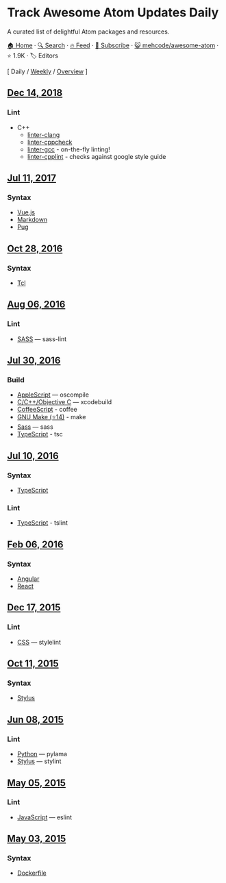 # Track Awesome Atom Updates Daily

A curated list of delightful Atom packages and resources.

[🏠 Home](/README.md) · [🔍 Search](https://www.trackawesomelist.com/search/) · [🔥 Feed](https://www.trackawesomelist.com/mehcode/awesome-atom/rss.xml) · [📮 Subscribe](https://trackawesomelist.us17.list-manage.com/subscribe?u=d2f0117aa829c83a63ec63c2f&id=36a103854c) · [😺 mehcode/awesome-atom](https://github.com/mehcode/awesome-atom) · ⭐ 1.9K · 🏷️ Editors

[ Daily / [Weekly](/content/mehcode/awesome-atom/week/README.md) / [Overview](/content/mehcode/awesome-atom/readme/README.md) ]

## [Dec 14, 2018](/content/2018/12/14/README.md)

### Lint

*   C++
    *   [linter-clang](https://atom.io/packages/linter-clang)
    *   [linter-cppcheck](https://atom.io/packages/linter-cppcheck)
    *   [linter-gcc](https://atom.io/packages/linter-gcc) - on-the-fly linting!
    *   [linter-cpplint](https://atom.io/packages/linter-cpplint) - checks against google style guide

## [Jul 11, 2017](/content/2017/07/11/README.md)

### Syntax

*   [Vue.js](https://atom.io/packages/language-vue)
*   [Markdown](https://atom.io/packages/language-markdown)
*   [Pug](https://atom.io/packages/language-pug)

## [Oct 28, 2016](/content/2016/10/28/README.md)

### Syntax

*   [Tcl](https://atom.io/packages/language-tcl)

## [Aug 06, 2016](/content/2016/08/06/README.md)

### Lint

*   [SASS](https://atom.io/packages/linter-sass-lint) — sass-lint

## [Jul 30, 2016](/content/2016/07/30/README.md)

### Build

*   [AppleScript](https://atom.io/packages/build-applescript) — oscompile
*   [C/C++/Objective C](https://atom.io/packages/build-xcodebuild) — xcodebuild
*   [CoffeeScript](https://atom.io/packages/build-coffee) - coffee
*   [GNU Make (⭐14)](https://github.com/AtomBuild/atom-build-make) - make
*   [Sass](https://atom.io/packages/build-sass) — sass
*   [TypeScript](https://atom.io/packages/build-tsc) - tsc

## [Jul 10, 2016](/content/2016/07/10/README.md)

### Syntax

*   [TypeScript](https://atom.io/packages/atom-typescript)

### Lint

*   [TypeScript](https://atom.io/packages/linter-tslint) - tslint

## [Feb 06, 2016](/content/2016/02/06/README.md)

### Syntax

*   [Angular](https://atom.io/packages/angularjs)
*   [React](https://atom.io/packages/react)

## [Dec 17, 2015](/content/2015/12/17/README.md)

### Lint

*   [CSS](https://atom.io/packages/linter-stylelint) — stylelint

## [Oct 11, 2015](/content/2015/10/11/README.md)

### Syntax

*   [Stylus](https://atom.io/packages/stylus)

## [Jun 08, 2015](/content/2015/06/08/README.md)

### Lint

*   [Python](https://atom.io/packages/linter-pylama) — pylama
*   [Stylus](https://atom.io/packages/linter-stylint) — stylint

## [May 05, 2015](/content/2015/05/05/README.md)

### Lint

*   [JavaScript](https://atom.io/packages/linter-eslint) — eslint

## [May 03, 2015](/content/2015/05/03/README.md)

### Syntax

*   [Dockerfile](https://atom.io/packages/language-docker)